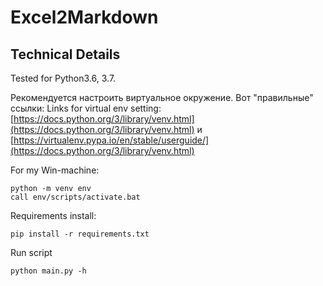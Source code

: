# Excel2Markdown

## Technical Details

Tested for Python3.6, 3.7.

Рекомендуется настроить виртуальное окружение. Вот "правильные" ссылки:
Links for virtual env setting:
[https://docs.python.org/3/library/venv.html](https://docs.python.org/3/library/venv.html) и 
[https://virtualenv.pypa.io/en/stable/userguide/](https://docs.python.org/3/library/venv.html)

For my Win-machine:
```
python -m venv env
call env/scripts/activate.bat
```

Requirements install:

```
pip install -r requirements.txt
```


Run script 

```
python main.py -h
```